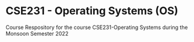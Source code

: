 # CSE231 - Operating Systems (OS) 

Course Respository for the course CSE231-Operating Systems during the Monsoon Semester 2022
